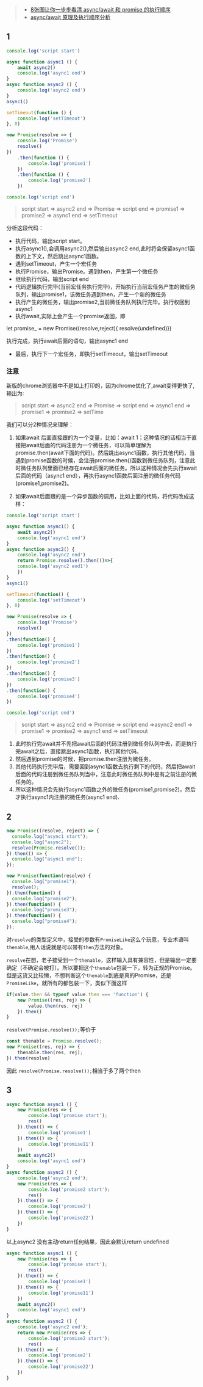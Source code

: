 > - [8张图让你一步步看清 async/await 和 promise 的执行顺序](https://juejin.cn/post/6844903734321872910)
> - [async/await 原理及执行顺序分析](https://juejin.cn/post/6844903988584775693)


## 1
```js
console.log('script start')

async function async1 () {
    await async2()
    console.log('async1 end')
}
async function async2 () {
    console.log('async2 end')
}
async1()

setTimeout(function () {
    console.log('setTimeout')
}, 0)

new Promise(resolve => {
    console.log('Promise')
    resolve()
})
    .then(function () {
        console.log('promise1')
    })
    .then(function () {
        console.log('promise2')
    })

console.log('script end')
```

> script start => async2 end => Promise => script end => promise1 => promise2 => async1 end => setTimeout


分析这段代码：

- 执行代码，输出script start。
- 执行async1(),会调用async2(),然后输出async2 end,此时将会保留async1函数的上下文，然后跳出async1函数。
- 遇到setTimeout，产生一个宏任务
- 执行Promise，输出Promise。遇到then，产生第一个微任务
- 继续执行代码，输出script end
- 代码逻辑执行完毕(当前宏任务执行完毕)，开始执行当前宏任务产生的微任务队列，输出promise1，该微任务遇到then，产生一个新的微任务
- 执行产生的微任务，输出promise2,当前微任务队列执行完毕。执行权回到async1
- 执行await,实际上会产生一个promise返回，即

let promise_ = new Promise((resolve,reject){ resolve(undefined)})

执行完成，执行await后面的语句，输出async1 end

- 最后，执行下一个宏任务，即执行setTimeout，输出setTimeout

### 注意
新版的chrome浏览器中不是如上打印的，因为chrome优化了,await变得更快了,输出为:
> script start => async2 end => Promise => script end => async1 end => promise1 => promise2 => setTime

我们可以分2种情况来理解：


1. 如果await 后面直接跟的为一个变量，比如：await 1；这种情况的话相当于直接把await后面的代码注册为一个微任务，可以简单理解为promise.then(await下面的代码)。然后跳出async1函数，执行其他代码，当遇到promise函数的时候，会注册promise.then()函数到微任务队列，注意此时微任务队列里面已经存在await后面的微任务。所以这种情况会先执行await后面的代码（async1 end），再执行async1函数后面注册的微任务代码(promise1,promise2)。

1. 如果await后面跟的是一个异步函数的调用，比如上面的代码，将代码改成这样：

```js
console.log('script start')

async function async1() {
    await async2()
    console.log('async1 end')
}
async function async2() {
    console.log('async2 end')
    return Promise.resolve().then(()=>{
    console.log('async2 end1')
    })
}
async1()

setTimeout(function() {
    console.log('setTimeout')
}, 0)

new Promise(resolve => {
    console.log('Promise')
    resolve()
})
.then(function() {
    console.log('promise1')
})
.then(function() {
    console.log('promise2')
})
.then(function() {
    console.log('promise3')
})
.then(function() {
    console.log('promise4')
})

console.log('script end')
```

> script start => async2 end => Promise => script end =>async2 end1 => promise1 => promise2 => async1 end => setTimeout

1. 此时执行完await并不先把await后面的代码注册到微任务队列中去，而是执行完await之后，直接跳出async1函数，执行其他代码。
1. 然后遇到promise的时候，把promise.then注册为微任务。
1. 其他代码执行完毕后，需要回到async1函数去执行剩下的代码，然后把await后面的代码注册到微任务队列当中，注意此时微任务队列中是有之前注册的微任务的。
1. 所以这种情况会先执行async1函数之外的微任务(promise1,promise2)，然后才执行async1内注册的微任务(async1 end).



## 2
```js
new Promise((resolve, reject) => {
  console.log("async1 start");
  console.log("async2");
  resolve(Promise.resolve());
}).then(() => {
  console.log("async1 end");
});

new Promise(function(resolve) {
  console.log("promise1");
  resolve();
}).then(function() {
  console.log("promise2");
}).then(function() {
  console.log("promise3");
}).then(function() {
  console.log("promise4");
});
```


对`resolve`的类型定义中，接受的参数有`PromiseLike`这么个玩意，专业术语叫`thenable`,用人话说就是可以带有`then`方法的对象。

`resolve`在想，老子接受到一个`thenable`，这样输入具有兼容性，但是输出一定要确定（不确定会被打）。所以要把这个`thenable`包装一下，转为正规的Promise。但是这货又比较懒，不想判断这个`thenable`到底是真的Promise，还是`PromiseLike`，就所有的都包装一下，类似下面这样

```js
if(value.then && typeof value.then === 'function') {
    new Promise((res, rej) => {
        value.then(res, rej)
    }).then()
}
```

`resolve(Promise.resolve());`等价于
```js
const thenable = Promise.resolve();
new Promise((res, rej) => {
    thenable.then(res, rej);
}).then(resolve)
```

因此 `resolve(Promise.resolve());`相当于多了两个then

## 3
```js
async function async1 () {
    new Promise(res => {
        console.log('promise start');
        res()
    }).then(() => {
        console.log('promise1')
    }).then(() => {
        console.log('promise11')
    })
    await async2()
    console.log('async1 end')
}
async function async2 () {
    console.log('async2 end');
    new Promise(res => {
        console.log('promise2 start');
        res()
    }).then(() => {
        console.log('promise2')
    }).then(() => {
        console.log('promise22')
    })
}
```
以上async2 没有主动return任何结果，因此会默认return undefined

```js
async function async1 () {
    new Promise(res => {
        console.log('promise start');
        res()
    }).then(() => {
        console.log('promise1')
    }).then(() => {
        console.log('promise11')
    })
    await async2()
    console.log('async1 end')
}
async function async2 () {
    console.log('async2 end');
    return new Promise(res => {
        console.log('promise2 start');
        res()
    }).then(() => {
        console.log('promise2')
    }).then(() => {
        console.log('promise22')
    })
}
```
